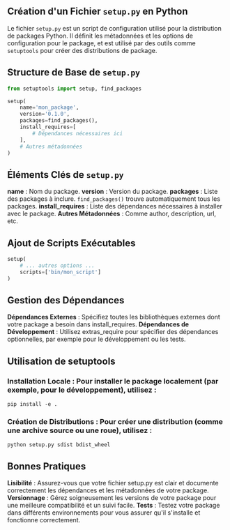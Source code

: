 ## Création d'un Fichier ```setup.py``` en Python

Le fichier ```setup.py``` est un script de configuration utilisé pour la distribution de packages Python. Il définit les métadonnées et les options de configuration pour le package, et est utilisé par des outils comme ```setuptools``` pour créer des distributions de package.

## Structure de Base de ```setup.py```

```python
from setuptools import setup, find_packages

setup(
    name='mon_package',
    version='0.1.0',
    packages=find_packages(),
    install_requires=[
        # Dépendances nécessaires ici
    ],
    # Autres métadonnées
)
```

## Éléments Clés de ```setup.py```

**name** : Nom du package.
**version** : Version du package.
**packages** : Liste des packages à inclure. ```find_packages()``` trouve automatiquement tous les packages.
**install_requires** : Liste des dépendances nécessaires à installer avec le package.
**Autres Métadonnées** : Comme author, description, url, etc.

## Ajout de Scripts Exécutables

```python
setup(
    # ... autres options ...
    scripts=['bin/mon_script']
)
```

## Gestion des Dépendances

**Dépendances Externes** : Spécifiez toutes les bibliothèques externes dont votre package a besoin dans install_requires.
**Dépendances de Développement** : Utilisez extras_require pour spécifier des dépendances optionnelles, par exemple pour le développement ou les tests.

## Utilisation de setuptools

### Installation Locale : Pour installer le package localement (par exemple, pour le développement), utilisez :

```shell
pip install -e .
```

### Création de Distributions : Pour créer une distribution (comme une archive source ou une roue), utilisez :

```shell
python setup.py sdist bdist_wheel
```

## Bonnes Pratiques

**Lisibilité** : Assurez-vous que votre fichier setup.py est clair et documente correctement les dépendances et les métadonnées de votre package.
**Versionnage** : Gérez soigneusement les versions de votre package pour une meilleure compatibilité et un suivi facile.
**Tests** : Testez votre package dans différents environnements pour vous assurer qu'il s'installe et fonctionne correctement.